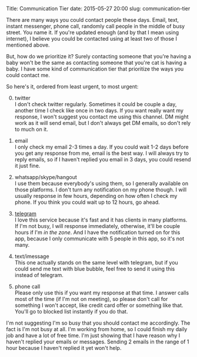 Title: Communication Tier
date: 2015-05-27 20:00
slug: communication-tier


There are many ways you could contact people these days. Email, text, instant
messenger, phone call, randomly call people in the middle of busy street.
You name it. If you're updated enough (and by that I mean using internet), I believe
you could be contacted using at least two of those I mentioned above.

But, how do we prioritize it? Surely contacting someone that you're having a baby
won't be the same as contacting someone that you're cat is having a baby. I have
some kind of communication tier that prioritize the ways you could contact me.

So here's it, ordered from least urgent, to most urgent:

0. twitter  
I don't check twitter regularly. Sometimes it could be couple a day, another time
I check like once in two days. If you want really want my response, I won't suggest
you contact me using this channel. DM might work as it will send email,
but I don't always get DM emails, so don't rely to much on it.

1. email  
I only check my email 2-3 times a day. If you could wait 1-2 days before you get
any response from me, email is the best way. I will always try to reply emails,
so if I haven't replied you email in 3 days, you could resend it just fine.

2. whatsapp/skype/hangout  
I use them because everybody's using them, so I generally available on those platforms.
I don't turn any notification on my phone though. I will usually response
in few hours, depending on how often I check my phone. If you think you could wait
up to 12 hours, go ahead.

3. [telegram][]  
I love this service because it's fast and it has clients in many platforms. If I'm
not busy, I will response immediately, otherwise, it'll be couple hours if I'm
_in the zone_. And I have the notification turned on for this app, because I only
communicate with 5 people in this app, so it's not many.

4. text/imessage  
This one actually stands on the same level with telegram, but if you could send
me text with blue bubble, feel free to send it using this instead of telegram.

5. phone call  
Please only use this if you want my response at that time. I answer calls most of the
time (if I'm not on meeting), so please don't call for something I won't accept,
like credit card offer or something like that. You'll go to blocked list instantly
if you do that.

I'm not suggesting I'm so busy that you should contact me accordingly. The fact is
I'm not busy at all. I'm working from home, so I could finish my daily job and
have a lot of free time. I'm just showing that I have reason why I haven't replied
your emails or messages. Sending 2 emails in the range of 1 hour because I haven't
replied it yet won't help.

[telegram]: https://telegram.org
